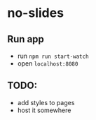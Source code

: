 # no-slides

## Run app

- run `npm run start-watch`
- open `localhost:8080`

## TODO:

- add styles to pages
- host it somewhere
